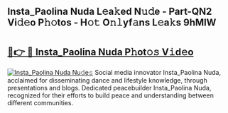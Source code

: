 ## Insta_Paolina Nuda L𝚎a𝚔ed N𝚞𝚍e - Part-QN2 Vi𝚍𝚎o P𝚑𝚘tos - H𝚘𝚝 O𝚗𝚕yf𝚊ns L𝚎a𝚔s 9hMlW

# <h2><a href="http://kfaqus.oniu.top/?m=Insta_Paolina+Nuda">🔗👉 🔴 Insta_Paolina Nuda P𝚑ot𝚘𝚜 V𝚒d𝚎o</a></h2>

[![Insta_Paolina Nuda Nu𝚍e𝚜](https://i.imgur.com/0qMVB7G.gif)](http://kfaqus.oniu.top/?m=Insta_Paolina+Nuda)
Social media innovator Insta_Paolina Nuda, acclaimed for disseminating dance and lifestyle knowledge, through presentations and blogs. Dedicated peacebuilder Insta_Paolina Nuda, recognized for their efforts to build peace and understanding between different communities.  
